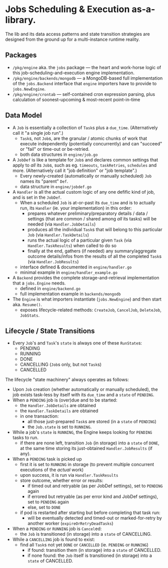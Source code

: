 # Jobs Scheduling & Execution **as-a-library**.

The lib and its data access patterns and state transition strategies are designed from the ground up for a multi-instance runtime reality.

## Packages

- `/pkg/engine` aka. the `jobs` package &mdash; the heart and work-horse logic of this job-scheduling-and-execution engine implementation.
- `/pkg/engine/backends/mongodb` &mdash; a MongoDB-based full implementation of the `jobs.Backend` interface that `engine` importers have to provide to `jobs.NewEngine`.
- `/pkg/engine/crontab` &mdash; self-contained cron expression parsing, plus calculation of soonest-upcoming &amp; most-recent point-in-time

## Data Model

- A `Job` is essentially a collection of `Task`s plus a `due_time`. (Alternatively call it "a single job run".)
    - `Task`s, not `Job`s, are the granular / atomic chunks of work that execute independently (potentially concurrently) and can "succeed" or "fail" or time-out or be-retried.
    - both data structures in `engine/job.go`
- A `JobDef` is like a template for `Job`s and declares common settings that apply to _all_ its `Job`s, such as eg. `timeouts`, `taskRetries`, `schedules` and more. (Alternatively call it "job definition" or "job template".)
    - Every newly-created (automatically or manually scheduled) `Job` names its "parent" `Def`.
    - data structure in `engine/jobdef.go`
- A `Handler` is all the actual custom logic of any one defific kind of job, and is set in the `JobDef`.
    - When a scheduled `Job` is at-or-past its `due_time` and is to actually run, its `Handler` (ie. your implementation) in this order:
        - prepares whatever preliminary/preparatory details / data / settings (that are common / shared among _all_ its tasks) will be needed (via `Handler.JobDetails`)
        - produces all the individual `Task`s that will belong to this particular `Job` (via `Handler.TaskDetails`)
        - runs the actual logic of a particular given `Task` (via `Handler.TaskResults`) when called to do so
        - finally at the end, gathers (if needed) any summary/aggregate outcome details/infos from the results of all the completed `Task`s (via `Handler.JobResults`)
    - interface defined &amp; documented in `engine/handler.go`
    - minimal example in `engine/handler_example.go`
- A `Backend` provides the complete storage-and-retrieval implementation that a `jobs.Engine` needs.
    - defined in `engine/backend.go`
    - full implementation example in `backends/mongodb`
- The `Engine` is what importers instantiate (`jobs.NewEngine`) and then start aka. `Resume()`.
    - exposes lifecycle-related methods: `CreateJob`, `CancelJob`, `DeleteJob`, `JobStats`.

## Lifecycle / State Transitions

- Every `Job`'s and `Task`'s `state` is always one of these `RunState`s:
    - PENDING
    - RUNNING
    - DONE
    - CANCELLING (`Job`s only, but not `Task`s)
    - CANCELLED

The lifecycle "state machinery" always operates as follows:

- Upon `Job` creation (whether automatically or manually scheduled), the job exists task-less by itself with its `due_time` and a `state` of `PENDING`.
- When a `PENDING` job is (over)due and to be started:
    - the `Handler.JobDetails` are obtained
    - the `Handler.TaskDetails` are obtained
    - in one transaction:
        - all those just-prepared `Task`s are stored (in a `state` of `PENDING`)
        - the `Job.state` is set to `RUNNING`.
- While a job's `state` is `RUNNING`, the Engine keeps looking for `PENDING` tasks to run.
    - if there are none left, transition `Job` (in storage) into a `state` of `DONE`, at the same time storing its just-obtained `Handler.JobResults` (if any).
- When a `PENDING` task is picked up
    - first it is set to `RUNNING` in storage (to prevent multiple concurrent executions of the _actual_ work)
    - upon success, it is run via `Handler.TaskResults`
    - store outcome, whether error or results:
        - if timed out and retryable (as per JobDef settings), set to `PENDING` again
        - if errored but retryable (as per error kind and JobDef settings), set to `PENDING` again
        - else, set to `DONE`
    - if pod is restarted after starting but before completing that task run:
      - will be eventually detected and timed-out or marked-for-retry by another worker (`expireOrRetryDeadTasks`)
- When a `PENDING` or `RUNNING` job is `Cancel`ed:
    - the `Job` is transitioned (in storage) into a `state` of CANCELLING.
- While a `CANCELLING` job is found to exist:
    - find all `Task`s not yet `DONE` or `CANCELLED` (ie. `PENDING` or `RUNNING`)
        - if found: transition them (in storage) into a `state` of CANCELLED.
        - if none found: the `Job` itself is transitioned (in storage) into a `state` of CANCELLED.
